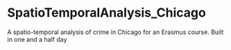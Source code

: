 # SpatioTemporalAnalysis_Chicago
A spatio-temporal analysis of crime in Chicago for an Erasmus course. Built in one and a half day
